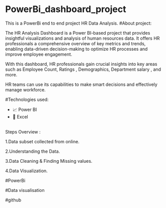# PowerBi_dashboard_project
This is a PowerBi end to end project
HR Data Analysis.
#About project:

The HR Analysis Dashboard is a Power BI-based project that provides insightful visualizations and analysis of human resources data. It offers HR professionals a comprehensive overview of key metrics and trends, enabling data-driven decision-making to optimize HR processes and improve employee engagement.

With this dashboard, HR professionals gain crucial insights into key areas such as Employee Count, Ratings , Demographics, Department salary , and more.

HR teams can use its capabilities to make smart decisions and effectively manage workforce.

#Technologies used:
- 📈 Power BI
- 🔢 Excel<br><br>

Steps Overview :

1.Data subset collected from online.

2.Understanding the Data.

3.Data Cleaning & Finding Missing values.

4.Data Visualization.



#PowerBi

#Data visualisation

#github
